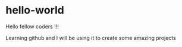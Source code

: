 hello-world
===========

Hello fellow coders !!!

Learning github and I will be using it to create some amazing projects
